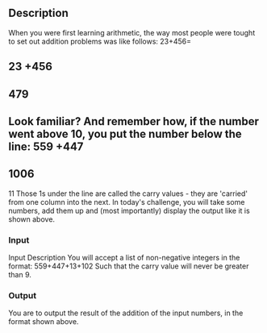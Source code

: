 ## Description

When you were first learning arithmetic, the way most people were tought to set out addition problems was like follows:
23+456=

  23
+456
 ---
 479
 ---
Look familiar? And remember how, if the number went above 10, you put the number below the line:
 559
+447
 ---
1006
 ---
 11
Those 1s under the line are called the carry values - they are 'carried' from one column into the next. In today's challenge, you will take some numbers, add them up and (most importantly) display the output like it is shown above.


### Input
Input Description
You will accept a list of non-negative integers in the format:
559+447+13+102
Such that the carry value will never be greater than 9.

### Output
You are to output the result of the addition of the input numbers, in the format shown above.

